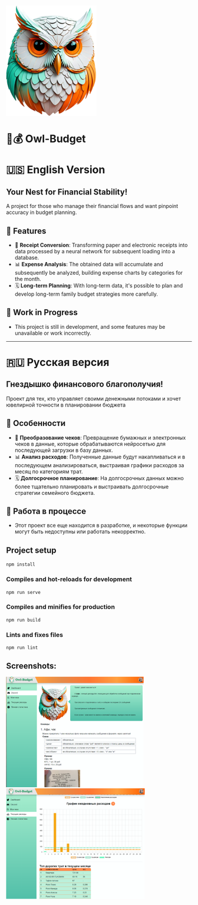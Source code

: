 <img src="https://github.com/Markov-Andrey/budget-buddy-back/raw/master/public/images/owl_hd.png" alt="Лого проекта" height="300" width="auto">

# 🦉💰 Owl-Budget

# 🇺🇸 English Version
## Your Nest for Financial Stability!
A project for those who manage their financial flows and want pinpoint accuracy in budget planning.

## 🌟 Features
- 📜 **Receipt Conversion**: Transforming paper and electronic receipts into data processed by a neural network for subsequent loading into a database.
- 📊 **Expense Analysis**: The obtained data will accumulate and subsequently be analyzed, building expense charts by categories for the month.
- 🗓️ **Long-term Planning**: With long-term data, it's possible to plan and develop long-term family budget strategies more carefully.

## 🚧 Work in Progress
- This project is still in development, and some features may be unavailable or work incorrectly.

---

# 🇷🇺 Русская версия
## Гнездышко финансового благополучия!
Проект для тех, кто управляет своими денежными потоками и хочет ювелирной точности в планировании бюджета

## 🌟 Особенности
- 📜 **Преобразование чеков**: Превращение бумажных и электронных чеков в данные, которые обрабатываются нейросетью для последующей загрузки в базу данных.
- 📊 **Анализ расходов**: Полученные данные будут накапливаться и в последующем анализироваться, выстраивая графики расходов за месяц по категориям трат.
- 🗓️ **Долгосрочное планирование**: На долгосрочных данных можно более тщательно планировать и выстраивать долгосрочные стратегии семейного бюджета.

## 🚧 Работа в процессе
- Этот проект все еще находится в разработке, и некоторые функции могут быть недоступны или работать некорректно.

## Project setup
```
npm install
```

### Compiles and hot-reloads for development
```
npm run serve
```

### Compiles and minifies for production
```
npm run build
```

### Lints and fixes files
```
npm run lint
```

## Screenshots:
<img src="https://github.com/Markov-Andrey/budget-buddy/blob/master/public/assets/1.png" alt="1" height="300" width="auto">
<img src="https://github.com/Markov-Andrey/budget-buddy/blob/master/public/assets/2.png" alt="2" height="300" width="auto">
